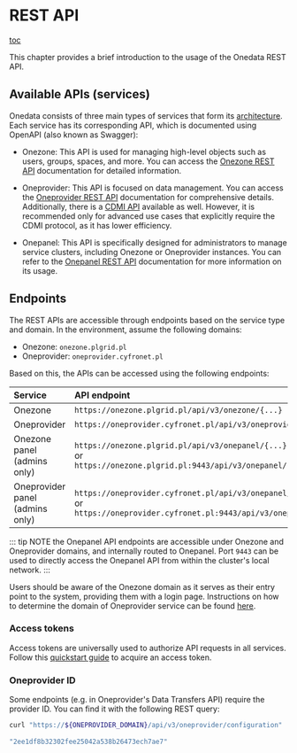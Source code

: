 # REST API

[toc][1]

This chapter provides a brief introduction to the usage of the Onedata REST API.

## Available APIs (services)

Onedata consists of three main types of services that form its [architecture][].
Each service has its corresponding API, which is documented using OpenAPI (also known as Swagger):

* Onezone: This API is used for managing high-level objects such as users, groups, spaces, and more. You can access
  the [Onezone REST API][] documentation for detailed information.

* Oneprovider: This API is focused on data management. You can access the
  [Oneprovider REST API][] documentation for comprehensive details.
  Additionally, there is a [CDMI API][] available as well. However, it is recommended only for advanced
  use cases that explicitly require the CDMI protocol, as it has lower efficiency.

* Onepanel: This API is specifically designed for administrators to manage service clusters,
  including Onezone or Oneprovider instances. You can refer to the
  [Onepanel REST API][] documentation for more information on its usage.

## Endpoints

The REST APIs are accessible through endpoints based on the service type and domain.
In the environment, assume the following domains:

* Onezone: `onezone.plgrid.pl`
* Oneprovider: `oneprovider.cyfronet.pl`

Based on this, the APIs can be accessed using the following endpoints:

| Service                         | API endpoint                                                                                                                          |
| :------------------------------ | :------------------------------------------------------------------------------------------------------------------------------------ |
| Onezone                         | `https://onezone.plgrid.pl/api/v3/onezone/{...}`                                                                                      |
| Oneprovider                     | `https://oneprovider.cyfronet.pl/api/v3/oneprovider/{...}`                                                                            |
| Onezone panel (admins only)     | `https://onezone.plgrid.pl/api/v3/onepanel/{...}` <br /> or <br /> `https://onezone.plgrid.pl:9443/api/v3/onepanel/{...}`             |
| Oneprovider panel (admins only) | `https://oneprovider.cyfronet.pl/api/v3/onepanel/{...}` <br /> or <br /> `https://oneprovider.cyfronet.pl:9443/api/v3/onepanel/{...}` |

::: tip NOTE
the Onepanel API endpoints are accessible under Onezone and Oneprovider
domains, and internally routed to Onepanel. Port `9443` can be used to
directly access the Onepanel API from within the cluster's local network.
:::

Users should be aware of the Onezone domain as it serves as their entry point to the system,
providing them with a login page. Instructions on how to determine the domain of
Oneprovider service can be found [here][oneprovider_domain].

### Access tokens

Access tokens are universally used to authorize API requests in all services.
Follow this [quickstart guide][] to acquire an access token.

### Oneprovider ID

Some endpoints (e.g. in Oneprovider's Data Transfers API) require the provider
ID. You can find it with the following REST query:

```bash
curl "https://${ONEPROVIDER_DOMAIN}/api/v3/oneprovider/configuration" | jq .providerId
     
"2ee1df8b32302fee25042a538b26473ech7ae7"
```

<!-- references -->

[1]: <>

[architecture]: ../intro.md#architecture

[Onezone REST API]: https://onedata.org/#/home/api/stable/onezone

[Oneprovider REST API]: https://onedata.org/#/home/api/stable/oneprovider

[CDMI API]: cdmi.md

[Onepanel REST API]: https://onedata.org/#/home/api/stable/onepanel

[oneprovider_domain]: data.md#oneprovider-domain

[quickstart guide]: ./tokens.md#access-token-quickstart
